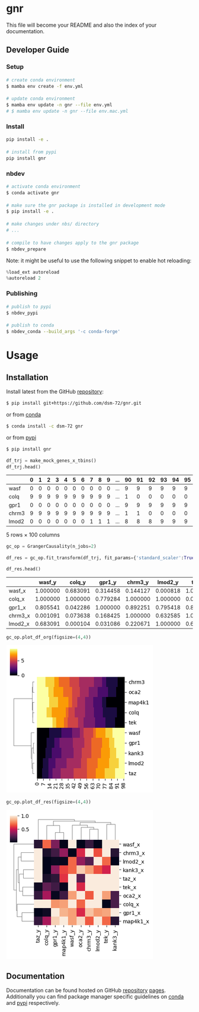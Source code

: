 # gnr

<!-- WARNING: THIS FILE WAS AUTOGENERATED! DO NOT EDIT! -->

This file will become your README and also the index of your
documentation.

## Developer Guide

### Setup

``` sh
# create conda environment
$ mamba env create -f env.yml

# update conda environment
$ mamba env update -n gnr --file env.yml
# $ mamba env update -n gnr --file env.mac.yml
```

### Install

``` sh
pip install -e .

# install from pypi
pip install gnr
```

### nbdev

``` sh
# activate conda environment
$ conda activate gnr

# make sure the gnr package is installed in development mode
$ pip install -e .

# make changes under nbs/ directory
# ...

# compile to have changes apply to the gnr package
$ nbdev_prepare
```

Note: it might be useful to use the following snippet to enable hot
reloading:

``` python
%load_ext autoreload
%autoreload 2
```

### Publishing

``` sh
# publish to pypi
$ nbdev_pypi

# publish to conda
$ nbdev_conda --build_args '-c conda-forge'
```

# Usage

## Installation

Install latest from the GitHub
[repository](https://github.com/dsm-72/gnr):

``` sh
$ pip install git+https://github.com/dsm-72/gnr.git
```

or from [conda](https://anaconda.org/dsm-72/gnr)

``` sh
$ conda install -c dsm-72 gnr
```

or from [pypi](https://pypi.org/project/gnr/)

``` sh
$ pip install gnr
```

``` python
df_trj = make_mock_genes_x_tbins()
df_trj.head()
```

<div>
<style scoped>
    .dataframe tbody tr th:only-of-type {
        vertical-align: middle;
    }
&#10;    .dataframe tbody tr th {
        vertical-align: top;
    }
&#10;    .dataframe thead th {
        text-align: right;
    }
</style>

|       | 0   | 1   | 2   | 3   | 4   | 5   | 6   | 7   | 8   | 9   | ... | 90  | 91  | 92  | 93  | 94  | 95  | 96  | 97  | 98  | 99  |
|-------|-----|-----|-----|-----|-----|-----|-----|-----|-----|-----|-----|-----|-----|-----|-----|-----|-----|-----|-----|-----|-----|
| wasf  | 0   | 0   | 0   | 0   | 0   | 0   | 0   | 0   | 0   | 0   | ... | 9   | 9   | 9   | 9   | 9   | 9   | 9   | 9   | 9   | 9   |
| colq  | 9   | 9   | 9   | 9   | 9   | 9   | 9   | 9   | 9   | 9   | ... | 1   | 0   | 0   | 0   | 0   | 0   | 0   | 0   | 0   | 0   |
| gpr1  | 0   | 0   | 0   | 0   | 0   | 0   | 0   | 0   | 0   | 0   | ... | 9   | 9   | 9   | 9   | 9   | 9   | 9   | 9   | 9   | 9   |
| chrm3 | 9   | 9   | 9   | 9   | 9   | 9   | 9   | 9   | 9   | 9   | ... | 1   | 1   | 0   | 0   | 0   | 0   | 0   | 0   | 0   | 0   |
| lmod2 | 0   | 0   | 0   | 0   | 0   | 0   | 0   | 1   | 1   | 1   | ... | 8   | 8   | 8   | 9   | 9   | 9   | 9   | 9   | 9   | 9   |

<p>5 rows × 100 columns</p>
</div>

``` python
gc_op = GrangerCausality(n_jobs=2)
```

``` python
df_res = gc_op.fit_transform(df_trj, fit_params={'standard_scaler':True, 'signed_correlation': True})
```

``` python
df_res.head()
```

<div>
<style scoped>
    .dataframe tbody tr th:only-of-type {
        vertical-align: middle;
    }
&#10;    .dataframe tbody tr th {
        vertical-align: top;
    }
&#10;    .dataframe thead th {
        text-align: right;
    }
</style>

|         | wasf_y   | colq_y   | gpr1_y   | chrm3_y  | lmod2_y  | tek_y    | kank3_y  | oca2_y   | taz_y    | map4k1_y |
|---------|----------|----------|----------|----------|----------|----------|----------|----------|----------|----------|
| wasf_x  | 1.000000 | 0.683091 | 0.314458 | 0.144127 | 0.000818 | 1.000000 | 1.000000 | 0.000066 | 0.102470 | 0.006449 |
| colq_x  | 1.000000 | 1.000000 | 0.779284 | 1.000000 | 1.000000 | 0.001091 | 0.192685 | 0.675090 | 1.000000 | 0.806543 |
| gpr1_x  | 0.805541 | 0.042286 | 1.000000 | 0.892251 | 0.795418 | 0.823063 | 1.000000 | 0.542452 | 0.001091 | 0.852052 |
| chrm3_x | 0.001091 | 0.073638 | 0.168425 | 1.000000 | 0.632585 | 1.000000 | 0.102470 | 0.542452 | 1.000000 | 0.367649 |
| lmod2_x | 0.683091 | 0.000104 | 0.031086 | 0.220671 | 1.000000 | 0.683091 | 0.000818 | 0.367649 | 1.000000 | 0.017608 |

</div>

``` python
gc_op.plot_df_org(figsize=(4,4))
```

![](index_files/figure-commonmark/cell-6-output-1.png)

``` python
gc_op.plot_df_res(figsize=(4,4))
```

![](index_files/figure-commonmark/cell-7-output-1.png)

## Documentation

Documentation can be found hosted on GitHub
[repository](https://github.com/dsm-72/gnr)
[pages](https://dsm-72.github.io/gnr/). Additionally you can find
package manager specific guidelines on
[conda](https://anaconda.org/dsm-72/gnr) and
[pypi](https://pypi.org/project/gnr/) respectively.
